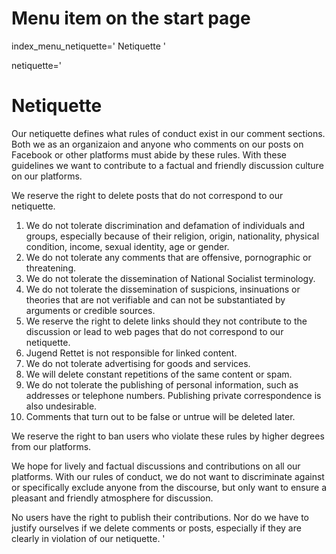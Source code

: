 # Menu item on the start page
index_menu_netiquette='
Netiquette
'

netiquette='
# Netiquette

Our netiquette defines what rules of conduct exist in our comment sections.
Both we as an organizaion and anyone who comments on our posts on Facebook or other platforms must abide by these rules. With these guidelines we want to contribute to a factual and friendly discussion culture on our platforms.

We reserve the right to delete posts that do not correspond to our netiquette.

1. We do not tolerate discrimination and defamation of individuals and groups, especially because of their religion, origin, nationality, physical condition, income, sexual identity, age or gender.
2. We do not tolerate any comments that are offensive, pornographic or threatening.
3. We do not tolerate the dissemination of National Socialist terminology.
4. We do not tolerate the dissemination of suspicions, insinuations or theories that are not verifiable and can not be substantiated by arguments or credible sources.
5. We reserve the right to delete links should they not contribute to the discussion or lead to web pages that do not correspond to our netiquette.
6. Jugend Rettet is not responsible for linked content.
7. We do not tolerate advertising for goods and services.
8. We will delete constant repetitions of the same content or spam.
9. We do not tolerate the publishing of personal information, such as addresses or telephone numbers. Publishing private correspondence is also undesirable.
10. Comments that turn out to be false or untrue will be deleted later.

We reserve the right to ban users who violate these rules by higher degrees from our platforms.

We hope for lively and factual discussions and contributions on all our platforms. With our rules of conduct, we do not want to discriminate against or specifically exclude anyone from the discourse, but only want to ensure a pleasant and friendly atmosphere for discussion.

No users have the right to publish their contributions. Nor do we have to justify ourselves if we delete comments or posts, especially if they are clearly in violation of our netiquette.
'

